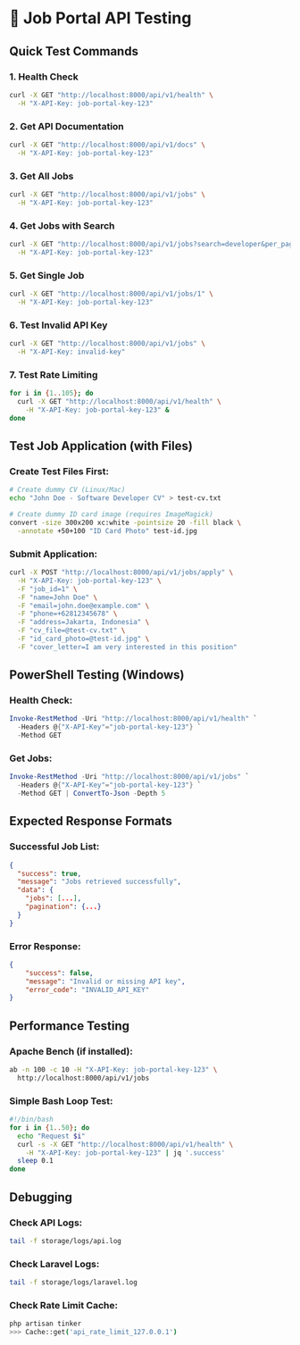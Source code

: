 # 🧪 Job Portal API Testing

## Quick Test Commands

### 1. Health Check

```bash
curl -X GET "http://localhost:8000/api/v1/health" \
  -H "X-API-Key: job-portal-key-123"
```

### 2. Get API Documentation

```bash
curl -X GET "http://localhost:8000/api/v1/docs" \
  -H "X-API-Key: job-portal-key-123"
```

### 3. Get All Jobs

```bash
curl -X GET "http://localhost:8000/api/v1/jobs" \
  -H "X-API-Key: job-portal-key-123"
```

### 4. Get Jobs with Search

```bash
curl -X GET "http://localhost:8000/api/v1/jobs?search=developer&per_page=5" \
  -H "X-API-Key: job-portal-key-123"
```

### 5. Get Single Job

```bash
curl -X GET "http://localhost:8000/api/v1/jobs/1" \
  -H "X-API-Key: job-portal-key-123"
```

### 6. Test Invalid API Key

```bash
curl -X GET "http://localhost:8000/api/v1/jobs" \
  -H "X-API-Key: invalid-key"
```

### 7. Test Rate Limiting

```bash
for i in {1..105}; do
  curl -X GET "http://localhost:8000/api/v1/health" \
    -H "X-API-Key: job-portal-key-123" &
done
```

## Test Job Application (with Files)

### Create Test Files First:

```bash
# Create dummy CV (Linux/Mac)
echo "John Doe - Software Developer CV" > test-cv.txt

# Create dummy ID card image (requires ImageMagick)
convert -size 300x200 xc:white -pointsize 20 -fill black \
  -annotate +50+100 "ID Card Photo" test-id.jpg
```

### Submit Application:

```bash
curl -X POST "http://localhost:8000/api/v1/jobs/apply" \
  -H "X-API-Key: job-portal-key-123" \
  -F "job_id=1" \
  -F "name=John Doe" \
  -F "email=john.doe@example.com" \
  -F "phone=+62812345678" \
  -F "address=Jakarta, Indonesia" \
  -F "cv_file=@test-cv.txt" \
  -F "id_card_photo=@test-id.jpg" \
  -F "cover_letter=I am very interested in this position"
```

## PowerShell Testing (Windows)

### Health Check:

```powershell
Invoke-RestMethod -Uri "http://localhost:8000/api/v1/health" `
  -Headers @{"X-API-Key"="job-portal-key-123"} `
  -Method GET
```

### Get Jobs:

```powershell
Invoke-RestMethod -Uri "http://localhost:8000/api/v1/jobs" `
  -Headers @{"X-API-Key"="job-portal-key-123"} `
  -Method GET | ConvertTo-Json -Depth 5
```

## Expected Response Formats

### Successful Job List:

```json
{
  "success": true,
  "message": "Jobs retrieved successfully",
  "data": {
    "jobs": [...],
    "pagination": {...}
  }
}
```

### Error Response:

```json
{
    "success": false,
    "message": "Invalid or missing API key",
    "error_code": "INVALID_API_KEY"
}
```

## Performance Testing

### Apache Bench (if installed):

```bash
ab -n 100 -c 10 -H "X-API-Key: job-portal-key-123" \
  http://localhost:8000/api/v1/jobs
```

### Simple Bash Loop Test:

```bash
#!/bin/bash
for i in {1..50}; do
  echo "Request $i"
  curl -s -X GET "http://localhost:8000/api/v1/health" \
    -H "X-API-Key: job-portal-key-123" | jq '.success'
  sleep 0.1
done
```

## Debugging

### Check API Logs:

```bash
tail -f storage/logs/api.log
```

### Check Laravel Logs:

```bash
tail -f storage/logs/laravel.log
```

### Check Rate Limit Cache:

```bash
php artisan tinker
>>> Cache::get('api_rate_limit_127.0.0.1')
```
